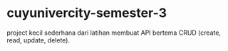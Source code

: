# cuyunivercity-semester-3

project kecil sederhana dari latihan membuat API bertema CRUD (create, read, update, delete).

